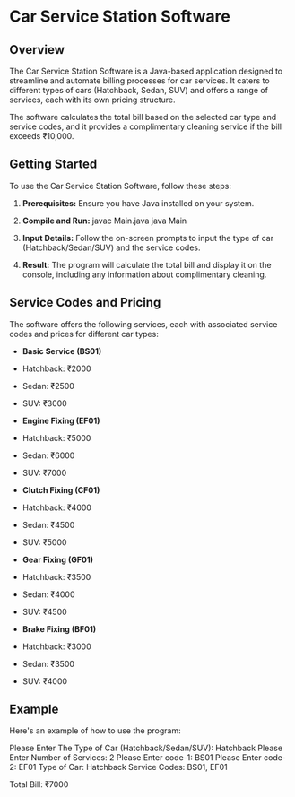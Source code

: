 
# Car Service Station Software

## Overview

The Car Service Station Software is a Java-based application designed to streamline and automate billing processes for car services. It caters to different types of cars (Hatchback, Sedan, SUV) and offers a range of services, each with its own pricing structure.

The software calculates the total bill based on the selected car type and service codes, and it provides a complimentary cleaning service if the bill exceeds ₹10,000.

## Getting Started

To use the Car Service Station Software, follow these steps:

1. **Prerequisites:** Ensure you have Java installed on your system.

2. **Compile and Run:**
javac Main.java
java Main



3. **Input Details:** Follow the on-screen prompts to input the type of car (Hatchback/Sedan/SUV) and the service codes.

4. **Result:** The program will calculate the total bill and display it on the console, including any information about complimentary cleaning.

## Service Codes and Pricing

The software offers the following services, each with associated service codes and prices for different car types:

- **Basic Service (BS01)**
- Hatchback: ₹2000
- Sedan: ₹2500
- SUV: ₹3000

- **Engine Fixing (EF01)**
- Hatchback: ₹5000
- Sedan: ₹6000
- SUV: ₹7000

- **Clutch Fixing (CF01)**
- Hatchback: ₹4000
- Sedan: ₹4500
- SUV: ₹5000

- **Gear Fixing (GF01)**
- Hatchback: ₹3500
- Sedan: ₹4000
- SUV: ₹4500

- **Brake Fixing (BF01)**
- Hatchback: ₹3000
- Sedan: ₹3500
- SUV: ₹4000

## Example

Here's an example of how to use the program:

Please Enter The Type of Car (Hatchback/Sedan/SUV):
Hatchback
Please Enter Number of Services:
2
Please Enter code-1:
BS01
Please Enter code-2:
EF01
Type of Car: Hatchback
Service Codes: BS01, EF01

Total Bill: ₹7000
